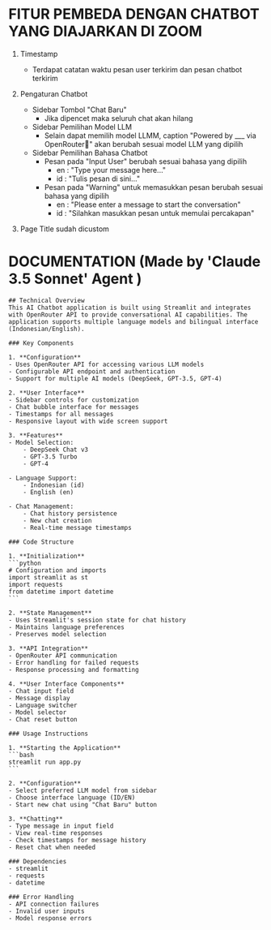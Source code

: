 

# FITUR PEMBEDA DENGAN CHATBOT YANG DIAJARKAN DI ZOOM
1. Timestamp
    - Terdapat catatan waktu pesan user terkirim dan pesan chatbot terkirim
2. Pengaturan Chatbot
    - Sidebar Tombol "Chat Baru"
        - Jika dipencet maka seluruh chat akan hilang
    - Sidebar Pemilihan Model LLM
        - Selain dapat memilih model LLMM, caption "Powered by ___ via OpenRouter🤖" akan berubah sesuai model LLM yang dipilih
    - Sidebar Pemilihan Bahasa Chatbot
        - Pesan pada "Input User" berubah sesuai bahasa yang dipilih
            - en : "Type your message here..."
            - id : "Tulis pesan di sini..."
        - Pesan pada "Warning" untuk memasukkan pesan berubah sesuai bahasa yang dipilih
            - en : "Please enter a message to start the conversation"
            - id : "Silahkan masukkan pesan untuk memulai percakapan"


3. Page Title sudah dicustom


# DOCUMENTATION (Made by 'Claude 3.5 Sonnet' Agent )

    ## Technical Overview
    This AI Chatbot application is built using Streamlit and integrates with OpenRouter API to provide conversational AI capabilities. The application supports multiple language models and bilingual interface (Indonesian/English).

    ### Key Components

    1. **Configuration**
    - Uses OpenRouter API for accessing various LLM models
    - Configurable API endpoint and authentication
    - Support for multiple AI models (DeepSeek, GPT-3.5, GPT-4)

    2. **User Interface**
    - Sidebar controls for customization
    - Chat bubble interface for messages
    - Timestamps for all messages
    - Responsive layout with wide screen support

    3. **Features**
    - Model Selection:
        - DeepSeek Chat v3
        - GPT-3.5 Turbo
        - GPT-4
    
    - Language Support:
        - Indonesian (id)
        - English (en)
    
    - Chat Management:
        - Chat history persistence
        - New chat creation
        - Real-time message timestamps

    ### Code Structure

    1. **Initialization**
    ```python
    # Configuration and imports
    import streamlit as st
    import requests
    from datetime import datetime
    ```

    2. **State Management**
    - Uses Streamlit's session state for chat history
    - Maintains language preferences
    - Preserves model selection

    3. **API Integration**
    - OpenRouter API communication
    - Error handling for failed requests
    - Response processing and formatting

    4. **User Interface Components**
    - Chat input field
    - Message display
    - Language switcher
    - Model selector
    - Chat reset button

    ### Usage Instructions

    1. **Starting the Application**
    ```bash
    streamlit run app.py
    ```

    2. **Configuration**
    - Select preferred LLM model from sidebar
    - Choose interface language (ID/EN)
    - Start new chat using "Chat Baru" button

    3. **Chatting**
    - Type message in input field
    - View real-time responses
    - Check timestamps for message history
    - Reset chat when needed

    ### Dependencies
    - streamlit
    - requests
    - datetime

    ### Error Handling
    - API connection failures
    - Invalid user inputs
    - Model response errors
